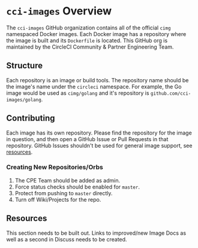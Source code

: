 # `cci-images` Overview

The `cci-images` GitHub organization contains all of the official `cimg` namespaced Docker images.
Each Docker image has a repository where the image is built and its `Dockerfile` is located.
This GitHub org is maintained by the CircleCI Community & Partner Engineering Team.


## Structure

Each repository is an image or build tools.
The repository name should be the image's name under the `circleci` namespace.
For example, the Go image would be used as `cimg/golang` and it's repository is `github.com/cci-images/golang`.


## Contributing

Each image has its own repository.
Please find the repository for the image in question, and then open a GitHub Issue or Pull Requests in that repository.
GitHub Issues shouldn't be used for general image support, see [resources](#resources).


### Creating New Repositories/Orbs

1. The CPE Team should be added as admin.
1. Force status checks should be enabled for `master`.
1. Protect from pushing to `master` directly.
1. Turn off Wiki/Projects for the repo.


## Resources

This section needs to be built out.
Links to improved/new Image Docs as well as a second in Discuss needs to be created.
